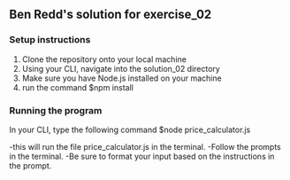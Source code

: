 ## Ben Redd's solution for exercise_02

### Setup instructions
1. Clone the repository onto your local machine
2. Using your CLI, navigate into the solution_02 directory
3. Make sure you have Node.js installed on your machine
4. run the command $npm install 

### Running the program
In your CLI, type the following command $node price_calculator.js

-this will run the file price_calculator.js in the terminal.
-Follow the prompts in the terminal.
-Be sure to format your input based on the instructions in the prompt.
